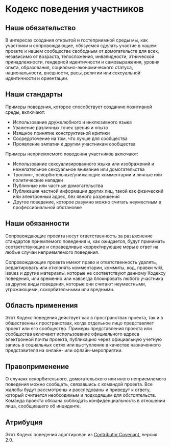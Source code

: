 # Кодекс поведения участников

## Наше обязательство

В интересах создания открытой и гостеприимной среды мы, как участники и сопровождающие, обязуемся сделать участие в
нашем проекте и нашем сообществе свободным от домогательств для всех, независимо от возраста, телосложения,
инвалидности, этнической принадлежности, гендерной идентичности и самовыражения, уровня опыта, образования,
социально-экономического статуса, национальности, внешности, расы, религии или сексуальной идентичности и ориентации.

## Наши стандарты

Примеры поведения, которое способствует созданию позитивной среды, включают:

- Использование дружелюбного и инклюзивного языка
- Уважение различных точек зрения и опыта
- Изящное принятие конструктивной критики
- Сосредоточение на том, что лучше для сообщества
- Проявление эмпатии к другим участникам сообщества

Примеры неприемлемого поведения участников включают:

- Использование сексуализированного языка или изображений и нежелательное сексуальное внимание или домогательства
- Троллинг, оскорбительные/унижающие комментарии и личные или политические нападки
- Публичные или частные домогательства
- Публикация частной информации других лиц, такой как физический или электронный адрес, без явного разрешения
- Другое поведение, которое разумно можно считать неуместным в профессиональной обстановке

## Наши обязанности

Сопровождающие проекта несут ответственность за разъяснение стандартов приемлемого поведения и, как ожидается, будут
принимать соответствующие и справедливые корректирующие меры в ответ на любые случаи неприемлемого поведения.

Сопровождающие проекта имеют право и ответственность удалять, редактировать или отклонять комментарии, коммиты, код,
правки wiki, issues и другие материалы, которые не соответствуют данному Кодексу поведения, или временно или навсегда
блокировать любого участника за другие виды поведения, которые они считают неуместными, угрожающими, оскорбительными или
вредными.

## Область применения

Этот Кодекс поведения действует как в пространствах проекта, так и в общественных пространствах, когда отдельное лицо
представляет проект или его сообщество. Примеры представления проекта или сообщества включают использование официального
адреса электронной почты проекта, публикацию через официальную учетную запись в социальных сетях или выступление в
качестве назначенного представителя на онлайн- или офлайн-мероприятии.

## Правоприменение

О случаях оскорбительного, домогательского или иного неприемлемого поведения можно сообщать, связавшись с командой
проекта. Все жалобы будут рассмотрены и расследованы и приведут к ответу, который считается необходимым и подходящим для
обстоятельств. Команда проекта обязана соблюдать конфиденциальность в отношении лица, сообщившего об инциденте.

## Атрибуция

Этот Кодекс поведения адаптирован из [Contributor Covenant](https://www.contributor-covenant.org), версия 2.0.
